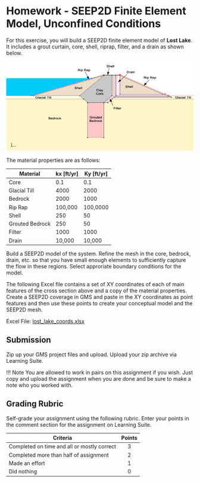 # Homework - SEEP2D Finite Element Model, Unconfined Conditions

For this exercise, you will build a SEEP2D finite element model of **Lost Lake**. It includes a grout curtain, core, 
shell, riprap, filter, and a drain as shown below. 

![lost_lake.png](lost_lake.png)

The material properties are as follows:

| Material        | kx [ft/yr] | Ky [ft/yr] |
|-----------------|------------|------------|
| Core            | 0.1        | 0.1        |
| Glacial Till    | 4000       | 2000       |
| Bedrock         | 2000       | 1000       |
| Rip Rap         | 100,000    | 100,0000   |
| Shell           | 250        | 50         |
| Grouted Bedrock | 250        | 50         |
| Filter   | 1000       | 1000       |
| Drain    | 10,000     | 10,000     |

Build a SEEP2D model of the system. Refine the mesh in the core, bedrock, drain, etc. so that you have small enough 
elements to sufficiently capture the flow in these regions. Select approriate boundary conditions for the model.

The following Excel file contains a set of XY coordinates of each of main features of the cross section above and a 
copy of the 
material properties. Create a SEEP2D coverage in GMS and paste in the XY coordinates as point features and then use 
these points to create your conceptual model and the SEEP2D mesh.

Excel File: [lost_lake_coords.xlsx](lost_lake_coords.xlsx)

## Submission

Zip up your GMS project files and upload. Upload your zip archive via Learning Suite.

!!! Note
    You are allowed to work in pairs on this assignment if you wish. Just copy and upload the assignment when you are done and be sure to make a note who you worked with.

## Grading Rubric

Self-grade your assignment using the following rubric. Enter your points in the comment section for the assignment on Learning Suite.

| Criteria                                    | Points |
|---------------------------------------------|:------:|
| Completed on time and all or mostly correct |   3    |
| Completed more than half of assignment      |   2    |
| Made an effort                              |   1    |
| Did nothing                                 |   0    |
